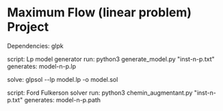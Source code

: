 # Maximum Flow (linear problem) Project

Dependencies: glpk

script: Lp model generator
run: python3 generate_model.py "inst-n-p.txt"
generates: model-n-p.lp

solve: glpsol --lp model.lp -o model.sol

script: Ford Fulkerson solver
run: python3 chemin_augmentant.py "inst-n-p.txt"
generates: model-n-p.path
